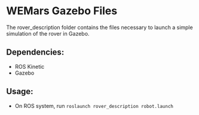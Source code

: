 # WEMars Gazebo Files
The rover_description folder contains the files necessary to launch a simple simulation of the rover in Gazebo.


## Dependencies:
* ROS Kinetic
* Gazebo

## Usage:
* On ROS system, run `roslaunch rover_description robot.launch`
